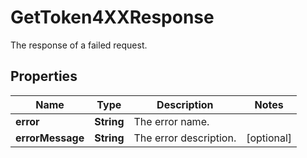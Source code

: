 

# GetToken4XXResponse

The response of a failed request.

## Properties

| Name | Type | Description | Notes |
|------------ | ------------- | ------------- | -------------|
|**error** | **String** | The error name. |  |
|**errorMessage** | **String** | The error description. |  [optional] |



